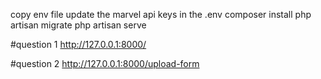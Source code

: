 
copy env file
update the marvel api keys in the .env
composer install
php artisan migrate
php artisan serve

#question 1
http://127.0.0.1:8000/

#question 2
http://127.0.0.1:8000/upload-form

